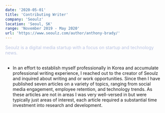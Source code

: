 ```yaml
---
date: '2020-05-01'
title: 'Contributing Writer'
company: 'Seoulz'
location: 'Seoul, SK'
range: 'November 2019 - May 2020'
url: 'https://www.seoulz.com/author/anthony-brady/'
---
```


<span style="color: #b8c2e2;">Seoulz is a digital media startup with a focus on startup and technology news.</span><br/><br/>

- In an effort to establish myself professionally in Korea and accumulate professional writing experience, I reached out to the creator of Seoulz and inquired about writing and or work opportunities. Since then I have published seven articles on a variety of topics, ranging from social media engagement, employee retention, and technology trends. As these articles are not in areas I was very well-versed in but were typically just areas of interest, each article required a substantial time investment into research and development.
